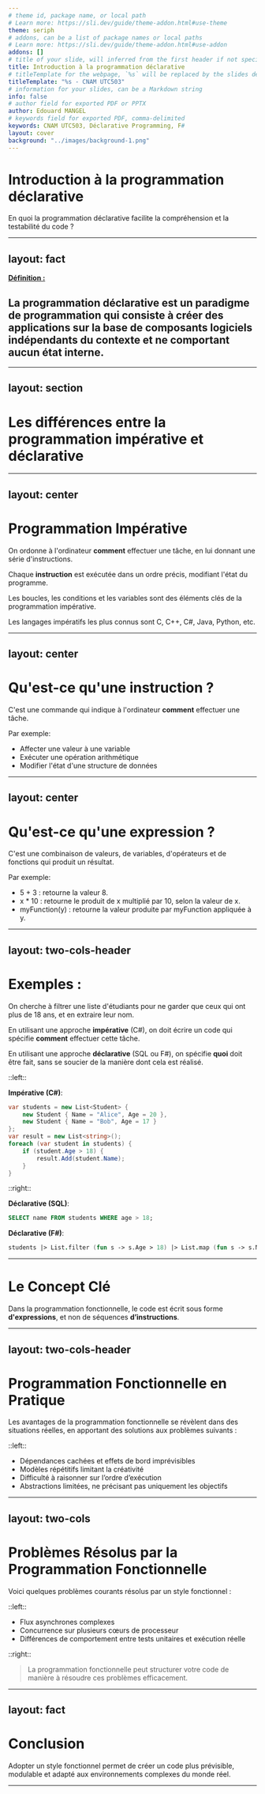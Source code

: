 ```yaml
---
# theme id, package name, or local path
# Learn more: https://sli.dev/guide/theme-addon.html#use-theme
theme: seriph
# addons, can be a list of package names or local paths
# Learn more: https://sli.dev/guide/theme-addon.html#use-addon
addons: []
# title of your slide, will inferred from the first header if not specified
title: Introduction à la programmation déclarative
# titleTemplate for the webpage, `%s` will be replaced by the slides deck's title
titleTemplate: "%s - CNAM UTC503"
# information for your slides, can be a Markdown string
info: false
# author field for exported PDF or PPTX
author: Edouard MANGEL
# keywords field for exported PDF, comma-delimited
keywords: CNAM UTC503, Déclarative Programming, F#
layout: cover
background: "../images/background-1.png"
---
```


<style>
.slidev-layout.cover h1 {
    text-shadow: -1px 0 black, 0 2px black, 2px 0 black, 0 -2px black;
}

.slidev-layout.cover p {
    font-size: 2rem;
    text-shadow: -2px 0 black, 0 2px black, 2px 0 black, 0 -2px black;
    line-height: 2rem;
}

.slidev-layout h1+p {
    opacity: 0.8;
}
</style>

# Introduction à la programmation déclarative
En quoi la programmation déclarative facilite la compréhension et la testabilité du code ?

---
layout: fact
---

<u>**Définition :**</u>

## La **programmation déclarative** est un paradigme de programmation qui consiste à créer des applications sur la base de composants logiciels indépendants du contexte et ne comportant aucun état interne.

---
layout: section
---

# Les différences entre la programmation impérative et déclarative

---
layout: center
---

# Programmation Impérative
On ordonne à l'ordinateur **comment** effectuer une tâche, en lui donnant une série d'instructions.

<v-clicks>

Chaque **instruction** est exécutée dans un ordre précis, modifiant l'état du programme. 

Les boucles, les conditions et les variables sont des éléments clés de la programmation impérative.

Les langages impératifs les plus connus sont C, C++, C#, Java, Python, etc.

</v-clicks>


---
layout: center
---

# Qu'est-ce qu'une instruction ?

<v-clicks>

C'est une commande qui indique à l'ordinateur **comment** effectuer une tâche.

Par exemple: 

- Affecter une valeur à une variable
- Exécuter une opération arithmétique
- Modifier l'état d'une structure de données

</v-clicks>


---
layout: center
---

# Qu'est-ce qu'une expression ? 

<v-clicks>

C'est une combinaison de valeurs, de variables, d'opérateurs et de fonctions qui produit un résultat.

Par exemple:
- 5 + 3 : retourne la valeur 8.
- x * 10 : retourne le produit de x multiplié par 10, selon la valeur de x.
- myFunction(y) : retourne la valeur produite par myFunction appliquée à y.

</v-clicks>


---
layout: two-cols-header
--- 

# Exemples :

On cherche à filtrer une liste d'étudiants pour ne garder que ceux qui ont plus de 18 ans, et en extraire leur nom.

En utilisant une approche **impérative** (C#), on doit écrire un code qui spécifie **comment** effectuer cette tâche.

En utilisant une approche **déclarative** (SQL ou F#), on spécifie **quoi** doit être fait, sans se soucier de la manière dont cela est réalisé.

::left::

<v-clicks>

**Impérative (C#)**:
```csharp
var students = new List<Student> {
    new Student { Name = "Alice", Age = 20 },
    new Student { Name = "Bob", Age = 17 }
};
var result = new List<string>();
foreach (var student in students) {
    if (student.Age > 18) {
        result.Add(student.Name);
    }
}
```

</v-clicks>

::right::

<v-clicks>

**Déclarative (SQL)**:
```sql
SELECT name FROM students WHERE age > 18;
```
</v-clicks>

<v-click>

**Déclarative (F#)**:

```fsharp
students |> List.filter (fun s -> s.Age > 18) |> List.map (fun s -> s.Name)
```

</v-click>


---

# Le Concept Clé

Dans la programmation fonctionnelle, le code est écrit sous forme **d'expressions**, et non de séquences **d’instructions**.

---
layout: two-cols-header
---

# Programmation Fonctionnelle en Pratique
Les avantages de la programmation fonctionnelle se révèlent dans des situations réelles, en apportant des solutions aux problèmes suivants :

::left::
- Dépendances cachées et effets de bord imprévisibles
- Modèles répétitifs limitant la créativité
- Difficulté à raisonner sur l’ordre d’exécution
- Abstractions limitées, ne précisant pas uniquement les objectifs

---
layout: two-cols
---

# Problèmes Résolus par la Programmation Fonctionnelle
Voici quelques problèmes courants résolus par un style fonctionnel :

::left::
- Flux asynchrones complexes
- Concurrence sur plusieurs cœurs de processeur
- Différences de comportement entre tests unitaires et exécution réelle

::right::
> La programmation fonctionnelle peut structurer votre code de manière à résoudre ces problèmes efficacement.

---
layout: fact
---
# Conclusion
Adopter un style fonctionnel permet de créer un code plus prévisible, modulable et adapté aux environnements complexes du monde réel.

---

